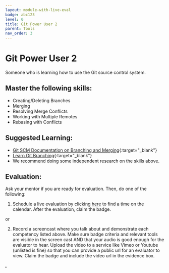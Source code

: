 ```yaml
---
layout: module-with-live-eval
badge: abc123
level: 0
title: Git Power User 2
parent: Tools
nav_order: 3
---
```

# Git Power User 2

Someone who is learning how to use the Git source control system.

## Master the following skills:

* Creating/Deleting Branches
* Merging 
* Resolving Merge Conflicts
* Working with Multiple Remotes
* Rebasing with Conflicts

## Suggested Learning:
* [Git SCM Documentation on Branching and Merging](https://git-scm.com/book/en/v2/Git-Branching-Basic-Branching-and-Merging){:target="_blank"}
* [Learn Git Branching](https://learngitbranching.js.org/){:target="_blank"}
* We recommend doing some independent research on the skills above.

## Evaluation:

Ask your mentor if you are ready for evaluation. Then, do one of the following:

1. Schedule a live evaluation by clicking [here](https://webdev.codex.academy/mastery-eval-2?badge=MjR9Jm2rTGmkiB5HTMlHJA) to find a time on the calendar. After the evaluation, claim the badge.

or

2. Record a screencast where you talk about and demonstrate each competency listed above. Make sure badge criteria and relevant tools are visible in the screen cast AND that your audio is good enough for the evaluator to hear. Upload the video to a service like Vimeo or Youtube (unlisted is fine) so that you can provide a public url for an evaluator to view. Claim the badge and include the video url in the evidence box.

[.](level-2)
